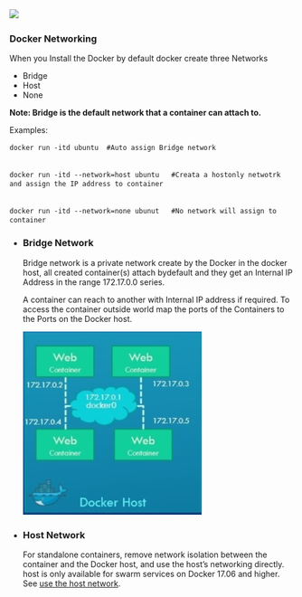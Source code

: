 <img src="images/c4logo.png">

### Docker Networking
When you Install the Docker by default docker create three Networks
- Bridge
- Host
- None

**Note: Bridge is the default network that a container can attach to.**

Examples:
```
docker run -itd ubuntu  #Auto assign Bridge network


docker run -itd --network=host ubuntu   #Creata a hostonly netwotrk and assign the IP address to container


docker run -itd --network=none ubunut   #No network will assign to container

```

- ### Bridge Network
  Bridge network is a private network create by the Docker in the docker host, all created container(s) attach bydefault and they get an Internal IP Address in the range 172.17.0.0 series.

  A container can reach to another with Internal IP address if required. To access the container outside world map the ports of the Containers to the Ports on the Docker host.

  <img src="images/bridge-network.jpg">

- ### Host Network
  For standalone containers, remove network isolation between the container and the Docker host, and use the host’s networking directly. host is only available for swarm services on Docker 17.06 and higher. See [use the host network](https://docs.docker.com/network/host/).   



